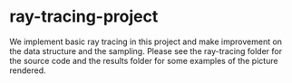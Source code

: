 # ray-tracing-project

We implement basic ray tracing in this project and make improvement on the data structure and the sampling. 
Please see the ray-tracing folder for the source code and the results folder for some examples of the picture rendered.
